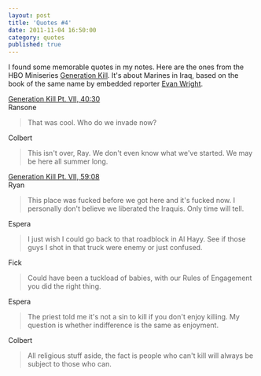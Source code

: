 ```yaml
---
layout: post
title: 'Quotes #4'
date: 2011-11-04 16:50:00
category: quotes
published: true
---
```

I found some memorable quotes in my notes. Here are the ones from the HBO Miniseries [Generation Kill](http://www.imdb.com/title/tt0995832/). It's about Marines in Iraq, based on the book of the same name by embedded reporter [Evan Wright](http://en.wikipedia.org/wiki/Evan_Wright).  
  
  
[Generation Kill Pt. VII, 40:30](http://www.imdb.com/title/tt1247757/)  
Ransone
> That was cool. Who do we invade now?

Colbert
> This isn't over, Ray. We don't even know what we've started. We may be here all summer long.
  
  
  
[Generation Kill Pt. VII, 59:08](http://www.imdb.com/title/tt1247757/)  
Ryan
> This place was fucked before we got here and it's fucked now. I personally don't believe we liberated the Iraquis. Only time will tell.  

Espera
> I just wish I could go back to that roadblock in Al Hayy. See if those guys I shot in that truck were enemy or just confused. 
 
Fick
> Could have been a tuckload of babies, with our Rules of Engagement you did the right thing.  

Espera
> The priest told me it's not a sin to kill if you don't enjoy killing. My question is whether indifference is the same as enjoyment.   

Colbert
> All religious stuff aside, the fact is people who can't kill will always be subject to those who can.
